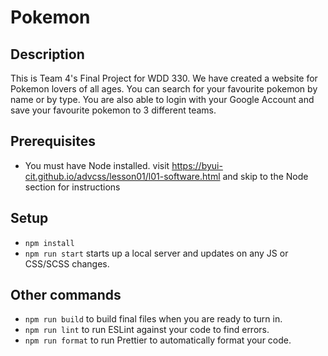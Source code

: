# Pokemon

## Description

This is Team 4's Final Project for WDD 330. We have created a website for Pokemon lovers of all ages. You can search for your favourite pokemon by name or by type. You are also able to login with your Google Account and save your favourite pokemon to 3 different teams.

## Prerequisites

- You must have Node installed. visit https://byui-cit.github.io/advcss/lesson01/l01-software.html and skip to the Node section for instructions

## Setup

- `npm install`
- `npm run start` starts up a local server and updates on any JS or CSS/SCSS changes.

## Other commands

- `npm run build` to build final files when you are ready to turn in.
- `npm run lint` to run ESLint against your code to find errors.
- `npm run format` to run Prettier to automatically format your code.
